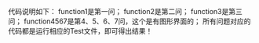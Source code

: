 代码说明如下：
function1是第一问；
function2是第二问；
function3是第三问；
function4567是第4、5、6、7问，这个是有图形界面的；
所有问题对应的代码都是运行相应的Test文件，即可得出结果！
